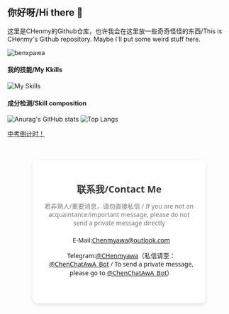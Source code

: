 ## 你好呀/Hi there 👋

这里是CHenmy的Github仓库，也许我会在这里放一些奇奇怪怪的东西/This is CHenmy's Github repository. Maybe I'll put some weird stuff here.

<!-- This is a Profile View Icon --Whrit By CHenmy -->
<p align="left"> <img src="https://komarev.com/ghpvc/?username=benxpawa&label=Profile%20views&color=0e75b6&style=flat" alt="benxpawa" /> </p>

#### 我的技能/My Kkills
<!-- This is a list of Kkill Icons provided by skillicons.drv --Whrit By CHenmy -->
![My Skills](https://skillicons.dev/icons?i=html,css,js,md,php,cpp,lua,mysql,sqlite,nginx,wordpress,windows,linux,github,twitter,vscode,ps,ai,pr,au,ae,blender,powershell)

#### 成分检测/Skill composition
![Anurag's GitHub stats](https://github-readme-stats.vercel.app/api?username=benxpawa&theme=radical)
![Top Langs](https://github-readme-stats.vercel.app/api/top-langs/?username=anuraghazra&layout=compact&theme=radical)


<a href="https://embed-countdown.onlinealarmkur.com/zh-cn/#2025-06-23T00:00:00@Asia%2FShanghai" title="戳我查看！" target="_blank">中考倒计时！</a>


<div style="width: 350px; margin: 50px auto; padding: 20px; border-radius: 10px; box-shadow: 0 4px 8px rgba(0, 0, 0, 0.1); background-color: #fff; font-family: 'Segoe UI', Tahoma, Geneva, Verdana, sans-serif; text-align: center;">
        <h2 style="color: #333; margin-bottom: 10px;">联系我/Contact Me</h2>
        <p style="color: #777; margin-bottom: 20px;">若非熟人/重要消息，请勿直接私信  /  If you are not an acquaintance/important message, please do not send a private message directly</p>
        <ul style="list-style-type: none; padding: 0;">
            <li style="margin-bottom: 15px; display: flex; align-items: center; justify-content: center;">
                <i class="fa-solid fa-envelope" style="margin-right: 10px; color: #007BFF; font-size: 18px;"></i>
                <span>E-Mail:<a href="mailto:chenmyawa@outlook.com">Chenmyawa@outlook.com</a></span>
            </li>
            <li style="margin-bottom: 15px; display: flex; align-items: center; justify-content: center;">
                <i class="fa-solid fa-phone" style="margin-right: 10px; color: #007BFF; font-size: 18px;"></i>
                <span>Telegram:<a href="https://t.me/CHenmyawa">@CHenmyawa</a>（私信请至：<a href="t.me/ChenChatAwA_Bot" target="_blank">@ChenChatAwA_Bot</a>  /  To send a private message, please go to <a href="t.me/ChenChatAwA_Bot" target="_blank">@ChenChatAwA_Bot</a>）</span>
            </li>
        </ul>
        <div style="margin-top: 20px;">
            <a href="#" target="_blank" style="display: inline-block; margin: 0 10px; color: #007BFF; font-size: 24px; transition: color 0.3s ease;">
                <i class="fa-brands fa-facebook-f"></i>
            </a>
            <a href="#" target="_blank" style="display: inline-block; margin: 0 10px; color: #007BFF; font-size: 24px; transition: color 0.3s ease;">
                <i class="fa-brands fa-twitter"></i>
            </a>
            <a href="#" target="_blank" style="display: inline-block; margin: 0 10px; color: #007BFF; font-size: 24px; transition: color 0.3s ease;">
                <i class="fa-brands fa-instagram"></i>
            </a>
        </div>
    </div>

